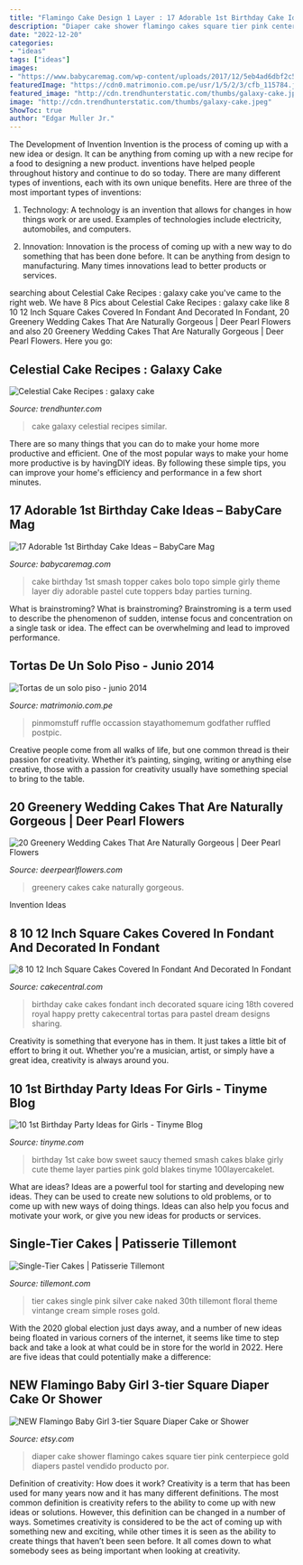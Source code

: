 ```yaml
---
title: "Flamingo Cake Design 1 Layer : 17 Adorable 1st Birthday Cake Ideas – Babycare Mag"
description: "Diaper cake shower flamingo cakes square tier pink centerpiece gold diapers pastel vendido producto por"
date: "2022-12-20"
categories:
- "ideas"
tags: ["ideas"]
images:
- "https://www.babycaremag.com/wp-content/uploads/2017/12/5eb4ad6dbf2c5d76c2d0570f6102326b.jpg"
featuredImage: "https://cdn0.matrimonio.com.pe/usr/1/5/2/3/cfb_115784.jpg"
featured_image: "http://cdn.trendhunterstatic.com/thumbs/galaxy-cake.jpeg"
image: "http://cdn.trendhunterstatic.com/thumbs/galaxy-cake.jpeg"
ShowToc: true
author: "Edgar Muller Jr."
---
```



The Development of Invention
Invention is the process of coming up with a new idea or design. It can be anything from coming up with a new recipe for a food to designing a new product. inventions have helped people throughout history and continue to do so today. There are many different types of inventions, each with its own unique benefits. Here are three of the most important types of inventions:
1) Technology: A technology is an invention that allows for changes in how things work or are used. Examples of technologies include electricity, automobiles, and computers.

2) Innovation: Innovation is the process of coming up with a new way to do something that has been done before. It can be anything from design to manufacturing. Many times innovations lead to better products or services.

	

		
searching about Celestial Cake Recipes : galaxy cake you've came to the right web. We have 8 Pics about Celestial Cake Recipes : galaxy cake like 8 10 12 Inch Square Cakes Covered In Fondant And Decorated In Fondant, 20 Greenery Wedding Cakes That Are Naturally Gorgeous | Deer Pearl Flowers and also 20 Greenery Wedding Cakes That Are Naturally Gorgeous | Deer Pearl Flowers. Here you go:
		
    
## Celestial Cake Recipes : Galaxy Cake

<img loading=lazy src="http://cdn.trendhunterstatic.com/thumbs/galaxy-cake.jpeg" onerror="this.onerror=null;this.src='https://tse3.mm.bing.net/th?id=OIP._7EqkJs2kPQs5xDfQVUIxAHaLG&amp;pid=15.1';" alt="Celestial Cake Recipes : galaxy cake">

_Source: trendhunter.com_

>cake galaxy celestial recipes similar. 

	

There are so many things that you can do to make your home more productive and efficient. One of the most popular ways to make your home more productive is by havingDIY ideas. By following these simple tips, you can improve your home's efficiency and performance in a few short minutes.

    
## 17 Adorable 1st Birthday Cake Ideas – BabyCare Mag

<img loading=lazy src="https://www.babycaremag.com/wp-content/uploads/2017/12/5eb4ad6dbf2c5d76c2d0570f6102326b.jpg" onerror="this.onerror=null;this.src='https://tse3.mm.bing.net/th?id=OIP.LWgpPkcAHlpeQWMr7FI84gHaLH&amp;pid=15.1';" alt="17 Adorable 1st Birthday Cake Ideas – BabyCare Mag">

_Source: babycaremag.com_

>cake birthday 1st smash topper cakes bolo topo simple girly theme layer diy adorable pastel cute toppers bday parties turning. 

	

What is brainstroming?
What is brainstroming? Brainstroming is a term used to describe the phenomenon of sudden, intense focus and concentration on a single task or idea. The effect can be overwhelming and lead to improved performance.

    
## Tortas De Un Solo Piso - Junio 2014

<img loading=lazy src="https://cdn0.matrimonio.com.pe/usr/1/5/2/3/cfb_115784.jpg" onerror="this.onerror=null;this.src='https://tse4.mm.bing.net/th?id=OIP.HKFKhiaa_VyMkpKjfxn_4AAAAA&amp;pid=15.1';" alt="Tortas de un solo piso - junio 2014">

_Source: matrimonio.com.pe_

>pinmomstuff ruffle occassion stayathomemum godfather ruffled postpic. 

	

Creative people come from all walks of life, but one common thread is their passion for creativity. Whether it’s painting, singing, writing or anything else creative, those with a passion for creativity usually have something special to bring to the table.

    
## 20 Greenery Wedding Cakes That Are Naturally Gorgeous | Deer Pearl Flowers

<img loading=lazy src="http://www.deerpearlflowers.com/wp-content/uploads/2018/01/Greenery-wedding-cake-idea-6.jpg" onerror="this.onerror=null;this.src='https://tse4.mm.bing.net/th?id=OIP.MOE1d8yOvhlPAQNJDwjo7AHaJ1&amp;pid=15.1';" alt="20 Greenery Wedding Cakes That Are Naturally Gorgeous | Deer Pearl Flowers">

_Source: deerpearlflowers.com_

>greenery cakes cake naturally gorgeous. 

	

Invention Ideas

    
## 8 10 12 Inch Square Cakes Covered In Fondant And Decorated In Fondant

<img loading=lazy src="https://cdn001.cakecentral.com/gallery/2015/03/900_645514MGyc_8-10-12-inch-square-cakes-covered-in-fondant-and-decorated-in-fondant-and-royal-icing.jpg" onerror="this.onerror=null;this.src='https://tse1.mm.bing.net/th?id=OIP.cfCj4qSWJuc287kvo2Pm2wHaKv&amp;pid=15.1';" alt="8 10 12 Inch Square Cakes Covered In Fondant And Decorated In Fondant">

_Source: cakecentral.com_

>birthday cake cakes fondant inch decorated square icing 18th covered royal happy pretty cakecentral tortas para pastel dream designs sharing. 

	

Creativity is something that everyone has in them. It just takes a little bit of effort to bring it out. Whether you're a musician, artist, or simply have a great idea, creativity is always around you.

    
## 10 1st Birthday Party Ideas For Girls - Tinyme Blog

<img loading=lazy src="https://www.tinyme.com/blog/wp-content/uploads/10-first-birthday-party-ideas-for-girls/10-First-Birthday-Party-Ideas-for-Girls-1.jpg" onerror="this.onerror=null;this.src='https://tse4.mm.bing.net/th?id=OIP.hMO3h5LCsxsq32oOpHAVCwHaLG&amp;pid=15.1';" alt="10 1st Birthday Party Ideas for Girls - Tinyme Blog">

_Source: tinyme.com_

>birthday 1st cake bow sweet saucy themed smash cakes blake girly cute theme layer parties pink gold blakes tinyme 100layercakelet. 

	

What are ideas?
Ideas are a powerful tool for starting and developing new ideas. They can be used to create new solutions to old problems, or to come up with new ways of doing things. Ideas can also help you focus and motivate your work, or give you new ideas for products or services.

    
## Single-Tier Cakes | Patisserie Tillemont

<img loading=lazy src="https://www.tillemont.com/wp-content/uploads/photo-gallery-plugin/photo-gallery/import/single_tier_cakes-pink_silver_30-6.jpg" onerror="this.onerror=null;this.src='https://tse2.mm.bing.net/th?id=OIP.Girdax7WBXt-4eKXQtopzAAAAA&amp;pid=15.1';" alt="Single-Tier Cakes | Patisserie Tillemont">

_Source: tillemont.com_

>tier cakes single pink silver cake naked 30th tillemont floral theme vintange cream simple roses gold. 

	

With the 2020 global election just days away, and a number of new ideas being floated in various corners of the internet, it seems like time to step back and take a look at what could be in store for the world in 2022. Here are five ideas that could potentially make a difference: 

    
## NEW Flamingo Baby Girl 3-tier Square Diaper Cake Or Shower

<img loading=lazy src="https://img1.etsystatic.com/110/0/8408056/il_fullxfull.999612179_1gsh.jpg" onerror="this.onerror=null;this.src='https://tse2.mm.bing.net/th?id=OIP.P_a25Cu77jrkyCl_4C3PhQHaLH&amp;pid=15.1';" alt="NEW Flamingo Baby Girl 3-tier Square Diaper Cake or Shower">

_Source: etsy.com_

>diaper cake shower flamingo cakes square tier pink centerpiece gold diapers pastel vendido producto por. 

	

Definition of creativity: How does it work?
Creativity is a term that has been used for many years now and it has many different definitions. The most common definition is creativity refers to the ability to come up with new ideas or solutions. However, this definition can be changed in a number of ways. Sometimes creativity is considered to be the act of coming up with something new and exciting, while other times it is seen as the ability to create things that haven’t been seen before. It all comes down to what somebody sees as being important when looking at creativity.

